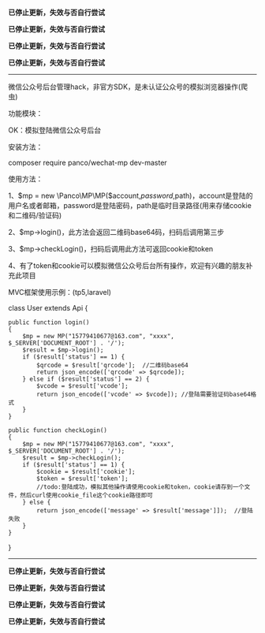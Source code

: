 **已停止更新，失效与否自行尝试**


**已停止更新，失效与否自行尝试**


**已停止更新，失效与否自行尝试**


**已停止更新，失效与否自行尝试**

----------------------------------------------

微信公众号后台管理hack，非官方SDK，是未认证公众号的模拟浏览器操作(爬虫)

功能模块：

OK：模拟登陆微信公众号后台

安装方法：

composer require panco/wechat-mp dev-master

使用方法：

1、$mp = new \Panco\MP\MP($account,$password,$path)，account是登陆的用户名或者邮箱，password是登陆密码，path是临时目录路径(用来存储cookie和二维码/验证码)

2、$mp->login()，此方法会返回二维码base64码，扫码后调用第三步

3、$mp->checkLogin()，扫码后调用此方法可返回cookie和token

4、有了token和cookie可以模拟微信公众号后台所有操作，欢迎有兴趣的朋友补充此项目


MVC框架使用示例：(tp5,laravel)

class User extends Api
{

    public function login()
    {
        $mp = new MP("15779410677@163.com", "xxxx", $_SERVER['DOCUMENT_ROOT'] . '/');
        $result = $mp->login();
        if ($result['status'] == 1) {
            $qrcode = $result['qrcode'];  //二维码base64
            return json_encode(['qrcode' => $qrcode]);
        } else if ($result['status'] == 2) {
            $vcode = $result['vcode'];
            return json_encode(['vcode' => $vcode]); //登陆需要验证码base64格式
        }
    }

    public function checkLogin()
    {
        $mp = new MP("15779410677@163.com", "xxxx", $_SERVER['DOCUMENT_ROOT'] . '/');
        $result = $mp->checkLogin();
        if ($result['status'] == 1) {
            $cookie = $result['cookie'];
            $token = $result['token'];
            //todo:登陆成功，模拟其他操作请使用cookie和token，cookie请存到一个文件，然后curl使用cookie_file这个cookie路径即可
        } else {
            return json_encode(['message' => $result['message']]);  //登陆失败
        }
    }
}


--------------------------------------

**已停止更新，失效与否自行尝试**


**已停止更新，失效与否自行尝试**


**已停止更新，失效与否自行尝试**


**已停止更新，失效与否自行尝试**
